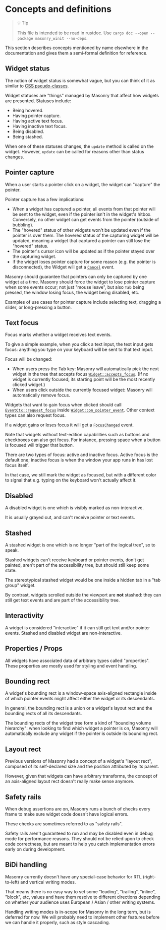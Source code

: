 # Concepts and definitions

<!-- Copyright 2024 the Xilem Authors -->
<!-- SPDX-License-Identifier: Apache-2.0 -->

<div class="rustdoc-hidden">

> 💡 Tip
>
> This file is intended to be read in rustdoc.
> Use `cargo doc --open --package masonry_winit --no-deps`.

</div>

This section describes concepts mentioned by name elsewhere in the documentation and gives them a semi-formal definition for reference.

## Widget status

The notion of widget status is somewhat vague, but you can think of it as similar to [CSS pseudo-classes](https://developer.mozilla.org/en-US/docs/Web/CSS/Pseudo-classes).

Widget statuses are "things" managed by Masonry that affect how widgets are presented.
Statuses include:

- Being hovered.
- Having pointer capture.
- Having active text focus.
- Having inactive text focus.
- Being disabled.
- Being stashed.

When one of these statuses changes, the `update` method is called on the widget.
However, `update` can be called for reasons other than status changes.


## Pointer capture

When a user starts a pointer click on a widget, the widget can "capture" the pointer.

Pointer capture has a few implications:

- When a widget has captured a pointer, all events from that pointer will be sent to the widget, even if the pointer isn't in the widget's hitbox.
Conversely, no other widget can get events from the pointer (outside of bubbling).
- The "hovered" status of other widgets won't be updated even if the pointer is over them.
The hovered status of the capturing widget will be updated, meaning a widget that captured a pointer can still lose the "hovered" status.
- The pointer's cursor icon will be updated as if the pointer stayed over the capturing widget.
- If the widget loses pointer capture for some reason (e.g. the pointer is disconnected), the Widget will get a [`Cancel`] event.

Masonry should guarantee that pointers can only be captured by one widget at a time.
Masonry should force the widget to lose pointer capture when some events occur; not just "mouse leave", but also `Tab` being pressed, the window losing focus, the widget being disabled, etc.

Examples of use cases for pointer capture include selecting text, dragging a slider, or long-pressing a button.


## Text focus

Focus marks whether a widget receives text events.

To give a simple example, when you click a text input, the text input gets focus: anything you type on your keyboard will be sent to that text input.

Focus will be changed:

- When users press the Tab key: Masonry will automatically pick the next widget in the tree that accepts focus [`Widget::accepts_focus`]. (If no widget is currently focused, its starting point will be the most recently clicked widget.)
- When users click outside the currently focused widget: Masonry will automatically remove focus.

Widgets that want to gain focus when clicked should call [`EventCtx::request_focus`] inside [`Widget::on_pointer_event`].
Other context types can also request focus.

If a widget gains or loses focus it will get a [`FocusChanged`] event.

Note that widgets without text-edition capabilities such as buttons and checkboxes can also get focus.
For instance, pressing space when a button is focused will trigger that button.

There are two types of focus: active and inactive focus.
Active focus is the default one; inactive focus is when the window your app runs in has lost focus itself.

In that case, we still mark the widget as focused, but with a different color to signal that e.g. typing on the keyboard won't actually affect it.


## Disabled

A disabled widget is one which is visibly marked as non-interactive.

It is usually grayed out, and can't receive pointer or text events.


## Stashed

A stashed widget is one which is no longer "part of the logical tree", so to speak.

Stashed widgets can't receive keyboard or pointer events, don't get painted, aren't part of the accessibility tree, but should still keep some state.

The stereotypical stashed widget would be one inside a hidden tab in a "tab group" widget.

By contrast, widgets scrolled outside the viewport are **not** stashed: they can still get text events and are part of the accessibility tree.


## Interactivity

A widget is considered "interactive" if it can still get text and/or pointer events.
Stashed and disabled widget are non-interactive.


## Properties / Props

All widgets have associated data of arbitrary types called "properties".
These properties are mostly used for styling and event handling.


## Bounding rect

A widget's bounding rect is a window-space axis-aligned rectangle inside of which pointer events might affect either the widget or its descendants.

In general, the bounding rect is a union or a widget's layout rect and the bounding rects of all its descendants.

The bounding rects of the widget tree form a kind of "bounding volume hierarchy": when looking to find which widget a pointer is on, Masonry will automatically exclude any widget if the pointer is outside its bounding rect.

<!-- TODO - Include illustration. -->

<!-- TODO - Add section about clip paths and pointer detection. -->


## Layout rect

Previous versions of Masonry had a concept of a widget's "layout rect", composed of its self-declared size and the position attributed by its parent.

However, given that widgets can have arbitrary transforms, the concept of an axis-aligned layout rect doesn't really make sense anymore.


## Safety rails

When debug assertions are on, Masonry runs a bunch of checks every frame to make sure widget code doesn't have logical errors.

These checks are sometimes referred to as "safety rails".

Safety rails aren't guaranteed to run and may be disabled even in debug mode for performance reasons.
They should not be relied upon to check code correctness, but are meant to help you catch implementation errors early on during development.


## BiDi handling

Masonry currently doesn't have any special-case behavior for RTL (right-to-left) and vertical writing modes.

That means there is no easy way to set some "leading", "trailing", "inline", "block", etc, values and have them resolve to different directions depending on whether your audience uses European / Asian / other writing systems.

Handling writing modes is in-scope for Masonry in the long term, but is deferred for now.
We will probably need to implement other features before we can handle it properly, such as style cascading.


[`Cancel`]: ui_events::pointer::PointerEvent::Cancel
[`FocusChanged`]: crate::core::Update::FocusChanged
[`Widget::accepts_focus`]: crate::core::Widget::accepts_focus
[`EventCtx::request_focus`]: crate::core::EventCtx::request_focus
[`Widget::on_pointer_event`]: crate::core::Widget::on_pointer_event
